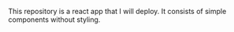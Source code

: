 This repository is a react app that I will deploy. It consists of simple components without styling.
